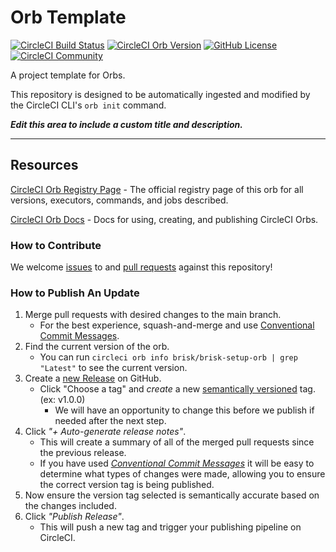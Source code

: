 # Orb Template


[![CircleCI Build Status](https://circleci.com/gh/brisk-demos/brisk-setup-orb.svg?style=shield "CircleCI Build Status")](https://circleci.com/gh/brisk-demos/brisk-setup-orb) [![CircleCI Orb Version](https://badges.circleci.com/orbs/brisk/brisk-setup-orb.svg)](https://circleci.com/developer/orbs/orb/brisk/brisk-setup-orb) [![GitHub License](https://img.shields.io/badge/license-MIT-lightgrey.svg)](https://raw.githubusercontent.com/brisk-demos/brisk-setup-orb/master/LICENSE) [![CircleCI Community](https://img.shields.io/badge/community-CircleCI%20Discuss-343434.svg)](https://discuss.circleci.com/c/ecosystem/orbs)



A project template for Orbs.

This repository is designed to be automatically ingested and modified by the CircleCI CLI's `orb init` command.

_**Edit this area to include a custom title and description.**_

---

## Resources

[CircleCI Orb Registry Page](https://circleci.com/developer/orbs/orb/brisk/brisk-setup-orb) - The official registry page of this orb for all versions, executors, commands, and jobs described.

[CircleCI Orb Docs](https://circleci.com/docs/orb-intro/#section=configuration) - Docs for using, creating, and publishing CircleCI Orbs.

### How to Contribute

We welcome [issues](https://github.com/brisk-demos/brisk-setup-orb/issues) to and [pull requests](https://github.com/brisk-demos/brisk-setup-orb/pulls) against this repository!

### How to Publish An Update
1. Merge pull requests with desired changes to the main branch.
    - For the best experience, squash-and-merge and use [Conventional Commit Messages](https://conventionalcommits.org/).
2. Find the current version of the orb.
    - You can run `circleci orb info brisk/brisk-setup-orb | grep "Latest"` to see the current version.
3. Create a [new Release](https://github.com/brisk-demos/brisk-setup-orb/releases/new) on GitHub.
    - Click "Choose a tag" and _create_ a new [semantically versioned](http://semver.org/) tag. (ex: v1.0.0)
      - We will have an opportunity to change this before we publish if needed after the next step.
4.  Click _"+ Auto-generate release notes"_.
    - This will create a summary of all of the merged pull requests since the previous release.
    - If you have used _[Conventional Commit Messages](https://conventionalcommits.org/)_ it will be easy to determine what types of changes were made, allowing you to ensure the correct version tag is being published.
5. Now ensure the version tag selected is semantically accurate based on the changes included.
6. Click _"Publish Release"_.
    - This will push a new tag and trigger your publishing pipeline on CircleCI.
